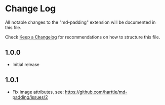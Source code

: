 # Change Log

All notable changes to the "md-padding" extension will be documented in this file.

Check [Keep a Changelog](http://keepachangelog.com/) for recommendations on how to structure this file.

## 1.0.0

- Initial release

## 1.0.1

- Fix image attributes, see: https://github.com/harttle/md-padding/issues/2